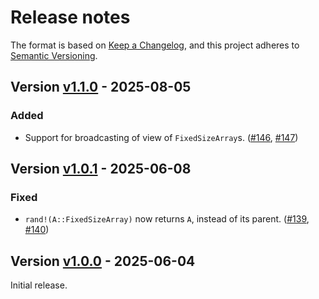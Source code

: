 # Release notes

The format is based on [Keep a Changelog](https://keepachangelog.com/en/1.0.0/), and this project adheres to [Semantic Versioning](https://semver.org/spec/v2.0.0.html).

## Version [v1.1.0](https://github.com/JuliaArrays/FixedSizeArrays.jl/releases/tag/v1.1.0) - 2025-08-05

### Added

* Support for broadcasting of view of `FixedSizeArray`s. ([#146](https://github.com/JuliaArrays/FixedSizeArrays.jl/issues/146), [#147](https://github.com/JuliaArrays/FixedSizeArrays.jl/pull/147))

## Version [v1.0.1](https://github.com/JuliaArrays/FixedSizeArrays.jl/releases/tag/v1.0.1) - 2025-06-08

### Fixed

* `rand!(A::FixedSizeArray)` now returns `A`, instead of its parent. ([#139](https://github.com/JuliaArrays/FixedSizeArrays.jl/issues/139), [#140](https://github.com/JuliaArrays/FixedSizeArrays.jl/pull/140))

## Version [v1.0.0](https://github.com/JuliaArrays/FixedSizeArrays.jl/releases/tag/v1.0.0) - 2025-06-04

Initial release.
